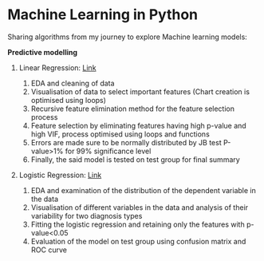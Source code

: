 # Machine Learning in Python
Sharing algorithms from my journey to explore Machine learning models:

**Predictive modelling**
1. Linear Regression: [Link](https://github.com/Shefali-Agarwal/Data-Science-Projects/blob/main/Linear_Regression_model_car_price_prediction.ipynb)
   1. EDA and cleaning of data
   2. Visualisation of data to select important features (Chart creation is optimised using loops)
   3. Recursive feature elimination method for the feature selection process
   4. Feature selection by eliminating features having high p-value and high VIF, process optimised using loops and functions
   5. Errors are made sure to be normally distributed by JB test P-value>1% for 99% significance level  
   6. Finally, the said model is tested on test group for final summary

2. Logistic Regression: [Link](https://github.com/Shefali-Agarwal/Data-Science-Projects/blob/main/Logistic%20regression%20Breast%20Cancer%20Detection.ipynb)
   1. EDA and examination of the distribution of the dependent variable in the data
   2. Visualisation of different variables in the data and analysis of their variability for two diagnosis types
   3. Fitting the logistic regression and retaining only the features with p-value<0.05
   4. Evaluation of the model on test group using confusion matrix and ROC curve
